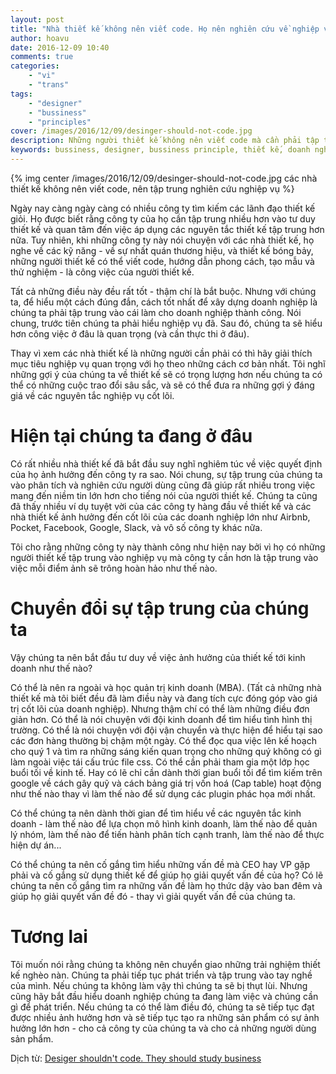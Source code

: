 ```yaml
---
layout: post
title: "Nhà thiết kế không nên viết code. Họ nên nghiên cứu về nghiệp vụ."
author: hoavu
date: 2016-12-09 10:40
comments: true
categories:
    - "vi"
    - "trans"
tags:
    - "designer"
    - "bussiness"
    - "principles"
cover: /images/2016/12/09/desinger-should-not-code.jpg
description: Những người thiết kế không nên viết code mà cần phải tập trung nghiên cứu về nghiệp vụ.
keywords: bussiness, designer, bussiness principle, thiết kế, doanh nghiệp
---
```

{% img center /images/2016/12/09/desinger-should-not-code.jpg các nhà thiết kế không nên viết code, nên tập trung nghiên cứu nghiệp vụ %}

Ngày nay càng ngày càng có nhiều công ty tìm kiếm các lãnh đạo thiết kế giỏi. Họ được biết rằng công ty của họ cần tập trung nhiều hơn vào tư duy thiết kế và quan tâm đến việc áp dụng các nguyên tắc thiết kế tập trung hơn nữa. Tuy nhiên, khi những công ty này nói chuyện với các nhà thiết kế, họ nghe về các kỹ năng - về sự nhất quán thương hiệu, và thiết kế bóng bảy, những người thiết kế có thể viết code, hướng dẫn phong cách, tạo mẫu và thử nghiệm - là công việc của người thiết kế.

Tất cả những điều này đều rất tốt - thậm chí là bắt buộc. Nhưng với chúng ta, để hiểu một cách đúng đắn, cách tốt nhất để xây dựng doanh nghiệp là chúng ta phải tập trung vào cái làm cho doanh nghiệp thành công. Nói chung, trước tiên chúng ta phải hiểu nghiệp vụ đã. Sau đó, chúng ta sẽ hiểu hơn công việc ở đâu là quan trọng (và cần thực thi ở đâu).

<!-- more -->

Thay vì xem các nhà thiết kế là những người cần phải có thì hãy giải thích mục tiêu nghiệp vụ quan trọng với họ theo những cách cơ bản nhất. Tôi nghĩ những gợi ý của chúng ta về thiết kế sẽ có trọng lượng hơn nếu chúng ta có thể có những cuộc trao đổi sâu sắc, và sẽ có thể đưa ra những gợi ý đáng giá về các nguyên tắc nghiệp vụ cốt lõi.
 
Hiện tại chúng ta đang ở đâu
============================

Có rất nhiều nhà thiết kế đã bắt đầu suy nghĩ nghiêm túc về việc quyết định của họ ảnh hưởng đến công ty ra sao. Nói chung, sự tập trung của chúng ta vào phân tích và nghiên cứu người dùng cũng đã giúp rất nhiều trong việc mang đến niềm tin lớn hơn cho tiếng nói của người thiết kế. Chúng ta cũng đã thấy nhiều ví dụ tuyệt vời của các công ty hàng đầu về thiết kế và các nhà thiết kế ảnh hưởng đến cốt lõi của các doanh nghiệp lớn như Airbnb, Pocket, Facebook, Google, Slack, và vô số công ty khác nữa.

Tôi cho rằng những công ty này thành công như hiện nay bởi vì họ có những người thiết kế tập trung vào nghiệp vụ mà công ty cần hơn là tập trung vào việc mỗi điểm ảnh sẽ trông hoàn hảo như thế nào.

Chuyển đổi sự tập trung của chúng ta
====================================
Vậy chúng ta nên bắt đầu tư duy về việc ảnh hưởng của thiết kế tới kinh doanh như thế nào?

Có thể là nên ra ngoài và học quản trị kinh doanh (MBA). (Tất cả những nhà thiết kế mà tôi biết đều đã làm điều này và đang tích cực đóng góp vào giá trị cốt lõi của doanh nghiệp). Nhưng thậm chí có thể làm những điều đơn giản hơn. Có thể là nói chuyện với đội kinh doanh để tìm hiểu tình hình thị trường. Có thể là nói chuyện với đội vận chuyển và thực hiện để hiểu tại sao các đơn hàng thường bị chậm một ngày. Có thể đọc qua việc lên kế hoạch cho quý 1 và tìm ra những sáng kiến quan trọng cho những quý không có gì làm ngoài việc tái cấu trúc file css. Có thể cần phải tham gia một lớp học buổi tối về kinh tế. Hay có lẽ chỉ cần dành thời gian buổi tối để tìm kiếm trên google về cách gây quỹ và cách bảng giá trị vốn hoá (Cap table) hoạt động như thế nào thay vì làm thế nào để sử dụng các plugin phác họa mới nhất.

Có thể chúng ta nên dành thời gian để tìm hiểu về các nguyên tắc kinh doanh - làm thế nào để lựa chọn mô hình kinh doanh, làm thế nào để quản lý nhóm, làm thế nào để tiến hành phân tích cạnh tranh, làm thế nào để thực hiện dự án...

Có thể chúng ta nên cố gắng tìm hiểu những vấn đề mà CEO hay VP gặp phải và cố gắng sử dụng thiết kế để giúp họ giải quyết vấn đề của họ? Có lẽ chúng ta nên cố gắng tìm ra những vấn đề làm họ thức dậy vào ban đêm và giúp họ giải quyết vấn đề đó - thay vì giải quyết vấn đề của chúng ta.

Tương lai
=========
Tôi muốn nói rằng chúng ta không nên chuyển giao những trải nghiệm thiết kế nghèo nàn. Chúng ta phải tiếp tục phát triển và tập trung vào tay nghề của mình. Nếu chúng ta không làm vậy thì chúng ta sẽ bị thụt lùi. Nhưng cũng hãy bắt đầu hiểu doanh nghiệp chúng ta đang làm việc và chúng cần gì để phát triển. Nếu chúng ta có thể làm điều đó, chúng ta sẽ tiếp tục đạt được nhiều ảnh hưởng hơn và sẽ tiếp tục tạo ra những sản phẩm có sự ảnh hưởng lớn hơn - cho cả công ty của chúng ta và cho cả những người dùng sản phẩm.

Dịch từ: [Desiger shouldn't code. They should study business](https://medium.com/@joshuantaylor/designers-shouldn-t-code-they-should-study-business-dc3e7e203d39#.cp5ipre7v)

